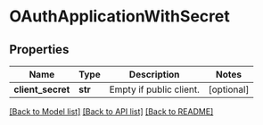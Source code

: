 # OAuthApplicationWithSecret

## Properties
Name | Type | Description | Notes
------------ | ------------- | ------------- | -------------
**client_secret** | **str** | Empty if public client.  | [optional] 

[[Back to Model list]](../README.md#documentation-for-models) [[Back to API list]](../README.md#documentation-for-api-endpoints) [[Back to README]](../README.md)

